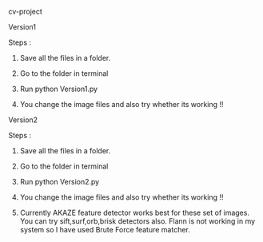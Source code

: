 cv-project

Version1

Steps :

1. Save all the files in a folder.

2. Go to the folder in terminal

3. Run python Version1.py

4. You change the image files and also try whether its working !!

Version2

Steps :

1. Save all the files in a folder.

2. Go to the folder in terminal

3. Run python Version2.py

4. You change the image files and also try whether its working !!

5. Currently AKAZE feature detector works best for these set of images. You can try sift,surf,orb,brisk detectors also. Flann is not working in my system so I have used Brute Force feature matcher.